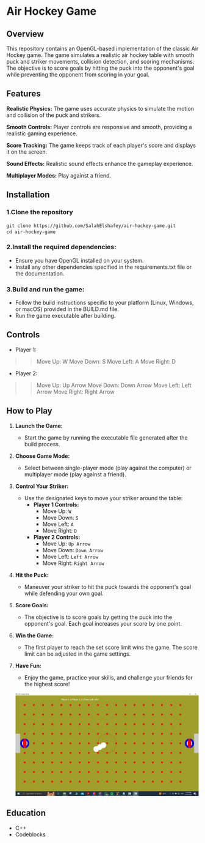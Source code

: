 # Air Hockey Game

## Overview

This repository contains an OpenGL-based implementation of the classic Air Hockey game. The game simulates a realistic air hockey table with smooth puck and striker movements, collision detection, and scoring mechanisms. The objective is to score goals by hitting the puck into the opponent's goal while preventing the opponent from scoring in your goal.

## Features
**Realistic Physics:** The game uses accurate physics to simulate the motion and collision of the puck and strikers.

**Smooth Controls:** Player controls are responsive and smooth, providing a realistic gaming experience.

**Score Tracking:** The game keeps track of each player's score and displays it on the screen.

**Sound Effects:** Realistic sound effects enhance the gameplay experience.

**Multiplayer Modes:** Play against a friend.

## Installation
### 1.Clone the repository

```
git clone https://github.com/SalahElshafey/air-hockey-game.git
cd air-hockey-game

```

### 2.Install the required dependencies:
- Ensure you have OpenGL installed on your system.
- Install any other dependencies specified in the requirements.txt file or the documentation.

### 3.Build and run the game:
- Follow the build instructions specific to your platform (Linux, Windows, or macOS) provided in the BUILD.md file.
- Run the game executable after building.


## Controls

- Player 1:

>> Move Up: W
>> Move Down: S
>> Move Left: A
>> Move Right: D

- Player 2:

>> Move Up: Up Arrow
>> Move Down: Down Arrow
>> Move Left: Left Arrow
>> Move Right: Right Arrow


## How to Play

1. **Launch the Game:**
   - Start the game by running the executable file generated after the build process.

2. **Choose Game Mode:**
   - Select between single-player mode (play against the computer) or multiplayer mode (play against a friend).

3. **Control Your Striker:**
   - Use the designated keys to move your striker around the table:
     - **Player 1 Controls:**
       - Move Up: `W`
       - Move Down: `S`
       - Move Left: `A`
       - Move Right: `D`
     - **Player 2 Controls:**
       - Move Up: `Up Arrow`
       - Move Down: `Down Arrow`
       - Move Left: `Left Arrow`
       - Move Right: `Right Arrow`

4. **Hit the Puck:**
   - Maneuver your striker to hit the puck towards the opponent's goal while defending your own goal.

5. **Score Goals:**
   - The objective is to score goals by getting the puck into the opponent's goal. Each goal increases your score by one point.

6. **Win the Game:**
   - The first player to reach the set score limit wins the game. The score limit can be adjusted in the game settings.

7. **Have Fun:**
   - Enjoy the game, practice your skills, and challenge your friends for the highest score!


   ![Hockey Time](https://github.com/SalahElshafey/Air-Hockey_OpenGL/blob/main/Hockey%20game.jpg?raw=true)


## Education

- C++
- Codeblocks


